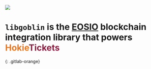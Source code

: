 ![](https://www.dictionary.com/e/wp-content/uploads/2018/10/hokie-2-300x300.jpg)
# `libgoblin` is the [EOSIO](https://eos.io) blockchain integration library that powers <span style="color: #E87722;">Hokie</span><span style="color: #8B1F41;">Tickets</span>
{: .gitlab-orange}
